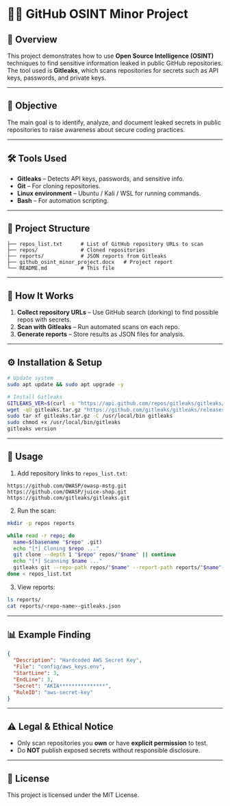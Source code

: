 # 🕵️‍♂️ GitHub OSINT Minor Project

## 📌 Overview
This project demonstrates how to use **Open Source Intelligence (OSINT)** techniques to find sensitive information leaked in public GitHub repositories.  
The tool used is **Gitleaks**, which scans repositories for secrets such as API keys, passwords, and private keys.

---

## 🎯 Objective
The main goal is to identify, analyze, and document leaked secrets in public repositories to raise awareness about secure coding practices.

---

## 🛠 Tools Used
- **Gitleaks** – Detects API keys, passwords, and sensitive info.
- **Git** – For cloning repositories.
- **Linux environment** – Ubuntu / Kali / WSL for running commands.
- **Bash** – For automation scripting.

---

## 📂 Project Structure
```
├── repos_list.txt      # List of GitHub repository URLs to scan
├── repos/              # Cloned repositories
├── reports/            # JSON reports from Gitleaks
├── github_osint_minor_project.docx   # Project report
└── README.md           # This file
```

---

## 📜 How It Works
1. **Collect repository URLs** – Use GitHub search (dorking) to find possible repos with secrets.
2. **Scan with Gitleaks** – Run automated scans on each repo.
3. **Generate reports** – Store results as JSON files for analysis.

---

## ⚙️ Installation & Setup
```bash
# Update system
sudo apt update && sudo apt upgrade -y

# Install Gitleaks
GITLEAKS_VER=$(curl -s "https://api.github.com/repos/gitleaks/gitleaks/releases/latest" | grep -Po '"tag_name": "v\K[0-9.]+' )
wget -qO gitleaks.tar.gz "https://github.com/gitleaks/gitleaks/releases/latest/download/gitleaks_${GITLEAKS_VER}_linux_x64.tar.gz"
sudo tar xf gitleaks.tar.gz -C /usr/local/bin gitleaks
sudo chmod +x /usr/local/bin/gitleaks
gitleaks version
```

---

## 🚀 Usage
1. Add repository links to `repos_list.txt`:
```
https://github.com/OWASP/owasp-mstg.git
https://github.com/OWASP/juice-shop.git
https://github.com/gitleaks/gitleaks.git
```

2. Run the scan:
```bash
mkdir -p repos reports

while read -r repo; do
  name=$(basename "$repo" .git)
  echo "[*] Cloning $repo ..."
  git clone --depth 1 "$repo" repos/"$name" || continue
  echo "[*] Scanning $name ..."
  gitleaks git --repo-path repos/"$name" --report-path reports/"$name"-gitleaks.json --verbose
done < repos_list.txt
```

3. View reports:
```bash
ls reports/
cat reports/<repo-name>-gitleaks.json
```

---

## 📊 Example Finding
```json
{
  "Description": "Hardcoded AWS Secret Key",
  "File": "config/aws_keys.env",
  "StartLine": 3,
  "EndLine": 3,
  "Secret": "AKIA***************",
  "RuleID": "aws-secret-key"
}
```

---

## ⚠️ Legal & Ethical Notice
- Only scan repositories you **own** or have **explicit permission** to test.
- Do **NOT** publish exposed secrets without responsible disclosure.

---

## 📄 License
This project is licensed under the MIT License.
